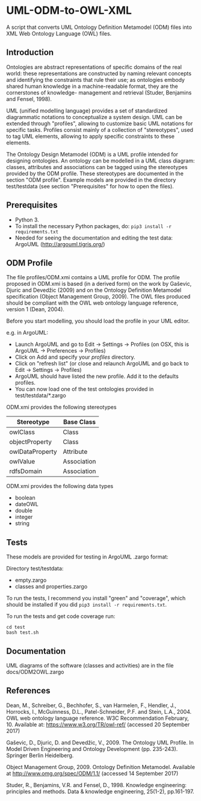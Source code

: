 # UML-ODM-to-OWL-XML
A script that converts UML Ontology Definition Metamodel (ODM) files into XML Web Ontology Language (OWL) files.

## Introduction
Ontologies are abstract representations of specific domains of the real world: these representations are constructed by naming relevant concepts and identifying the constraints that rule their use; as ontologies embody shared human knowledge in a machine-readable format, they are the cornerstones of knowledge- management and retrieval (Studer, Benjamins and Fensel, 1998).

UML (unified modelling language) provides a set of standardized diagrammatic notations to conceptualize a system design.
UML can be extended through "profiles", allowing to customize basic UML notations for specific tasks.
Profiles consist mainly of a collection of "stereotypes", used to tag UML elements, allowing to apply specific constraints to these elements.

The Ontology Design Metamodel (ODM) is a UML profile intended for designing ontologies. An ontology can be modelled in a UML class diagram: classes, attributes and associations can be tagged using the stereotypes provided by the ODM profile. These stereotypes are documented in the section "ODM profile". Example models are provided in the directory test/testdata (see section "Prerequisites" for how to open the files).


## Prerequisites
* Python 3.
* To install the necessary Python packages, do: `pip3 install -r requirements.txt`
* Needed for seeing the documentation and editing the test data: ArgoUML (http://argouml.tigris.org/)

## ODM Profile
The file profiles/ODM.xmi contains a UML profile for ODM. The profile proposed in ODM.xmi is based (in a derived form)
on the work by Gaševic, Djuric and Devedžic (2009) and on
the Ontology Definition Metamodel specification (Object Management Group, 2009).
The OWL files produced should be compliant with the OWL web ontology language reference, version 1 (Dean, 2004).

Before you start modelling, you should load the profile in your UML editor.

e.g. in ArgoUML:
* Launch ArgoUML and go to Edit -> Settings -> Profiles (on OSX, this is ArgoUML -> Preferences -> Profiles)
* Click on Add and specify your _profiles_ directory.
* Click on "refresh list" (or close and relaunch ArgoUML and go back to Edit -> Settings -> Profiles)
* ArgoUML should have listed the new profile. Add it to the defaults profiles.
* You can now load one of the test ontologies provided in test/testdata/*.zargo

ODM.xmi provides the following stereotypes

| Stereotype      | Base Class  |
| --------------- | ----------  |
| owlClass        | Class       |
| objectProperty  | Class       |
| owlDataProperty | Attribute   |
| owlValue        | Association |
| rdfsDomain      | Association |

ODM.xmi provides the following data types
* boolean
* dateOWL
* double
* integer
* string

## Tests
These models are provided for testing in ArgoUML .zargo format:

Directory test/testdata:
* empty.zargo
* classes and properties.zargo

To run the tests, I recommend you install "green" and "coverage", which should be installed if you did `pip3 install -r requirements.txt`.

To run the tests and get code coverage run:

```
cd test
bash test.sh
```

## Documentation
UML diagrams of the software (classes and activities) are in the file docs/ODM2OWL.zargo


## References

Dean, M., Schreiber, G., Bechhofer, S., van Harmelen, F., Hendler, J., Horrocks, I., McGuinness, D.L., Patel-Schneider, P.F. and Stein, L.A., 2004. OWL web ontology language reference. W3C Recommendation February, 10. Available at: https://www.w3.org/TR/owl-ref/ (accessed 20 September 2017)

Gaševic, D., Djuric, D. and Devedžic, V., 2009. The Ontology UML Profile. In Model Driven Engineering and Ontology Development (pp. 235-243). Springer Berlin Heidelberg.

Object Management Group, 2009. Ontology Definition Metamodel. Available at http://www.omg.org/spec/ODM/1.1/ (accessed 14 September 2017)

Studer, R., Benjamins, V.R. and Fensel, D., 1998. Knowledge engineering: principles and methods. Data & knowledge engineering, 25(1-2), pp.161-197.
